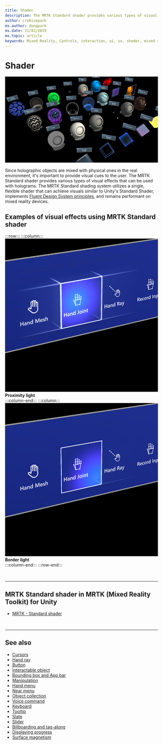 ```yaml
---
title: Shader
description: The MRTK Standard shader provides various types of visual effects that can be used with holograms.
author: cre8ivepark
ms.author: dongpark
ms.date: 11/01/2019
ms.topic: article
keywords: Mixed Reality, Controls, interaction, ui, ux, shader, mixed reality headset, windows mixed reality headset, virtual reality headset, HoloLens, MRTK, Mixed Reality Toolkit, visual effects
---
```


# Shader

![Shader](images/UX_Hero_StandardShader.jpg)

Since holographic objects are mixed with physical ones in the real environment, it's important to provide visual cues to the user. The MRTK Standard shader provides various types of visual effects that can be used with holograms. The MRTK Standard shading system utilizes a single, flexible shader that can achieve visuals similar to Unity's Standard Shader, implements [Fluent Design System principles](https://www.microsoft.com/design/fluent/#/), and remains performant on mixed reality devices.
<br>

## Examples of visual effects using MRTK Standard shader 
:::row:::
    :::column:::
       ![Move](images/UX_Button_Affordance_ProximityLight.jpg)<br>
       **Proximity light**<br>
    :::column-end:::
    :::column:::
       ![Rotate](images/UX_Button_Affordance_FocusHighlight.jpg)<br>
        **Border light**<br>
    :::column-end:::
:::row-end:::

<br>

---

## MRTK Standard shader in MRTK (Mixed Reality Toolkit) for Unity

* [MRTK - Standard shader](https://microsoft.github.io/MixedRealityToolkit-Unity/Documentation/README_MRTKStandardShader.html)


<br>

---

## See also

* [Cursors](cursors.md)
* [Hand ray](point-and-commit.md)
* [Button](button.md)
* [Interactable object](interactable-object.md)
* [Bounding box and App bar](app-bar-and-bounding-box.md)
* [Manipulation](direct-manipulation.md)
* [Hand menu](hand-menu.md)
* [Near menu](near-menu.md)
* [Object collection](object-collection.md)
* [Voice command](voice-input.md)
* [Keyboard](keyboard.md)
* [Tooltip](tooltip.md)
* [Slate](slate.md)
* [Slider](slider.md)
* [Billboarding and tag-along](billboarding-and-tag-along.md)
* [Displaying progress](progress.md)
* [Surface magnetism](surface-magnetism.md)
